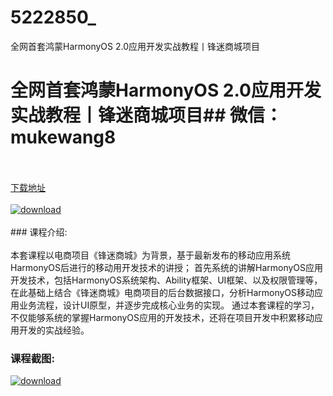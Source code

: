 # 5222850_
全网首套鸿蒙HarmonyOS 2.0应用开发实战教程丨锋迷商城项目
# 全网首套鸿蒙HarmonyOS 2.0应用开发实战教程丨锋迷商城项目## 微信：mukewang8
<br/></br>[下载地址](http://www.36tz.cn/article/5222850 "下载地址")
<br/></br>[![download](http://36tz.cn/muke_img/2022_02_1-19-300x187.png "下载地址")](http://www.36tz.cn/article/5222850 "下载地址")
<br/></br>### 课程介绍:<br/></br>本套课程以电商项目《锋迷商城》为背景，基于最新发布的移动应用系统HarmonyOS后进行的移动用开发技术的讲授；
首先系统的讲解HarmonyOS应用开发技术，包括HarmonyOS系统架构、Ability框架、UI框架、以及权限管理等，在此基础上结合《锋迷商城》电商项目的后台数据接口，分析HarmonyOS移动应用业务流程，设计UI原型，并逐步完成核心业务的实现。
通过本套课程的学习，不仅能够系统的掌握HarmonyOS应用的开发技术，还将在项目开发中积累移动应用开发的实战经验。

### 课程截图:
[![download](http://36tz.cn/muke_img/2022_02_2-58.png "下载地址")](http://www.36tz.cn/article/5222850 "下载地址")
